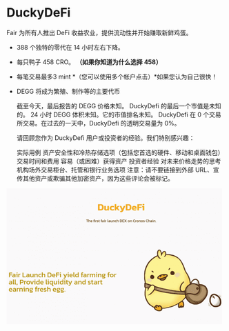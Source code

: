 # DuckyDeFi

Fair 为所有人推出 DeFi 收益农业，提供流动性并开始赚取新鲜鸡蛋。

- 388 个独特的零代在 14 小时左右下降。

- 每只鸭子 458 CRO。 **（如果你知道为什么选择 458）**

- 每笔交易最多3 mint *（您可以使用多个帐户点击）*如果您认为自己很快！

- DEGG 将成为繁殖、制作等的主要代币

  截至今天，最后报告的 DEGG 价格未知。 DuckyDefi 的最后一个市值是未知的。 24 小时 DEGG 体积未知。它的市值排名未知。 DuckyDefi 在 0 个交易所交易。在过去的一天中，DuckyDefi 的透明交易量为 0%。

  请回顾您作为 DuckyDefi 用户或投资者的经验。我们特别感兴趣：

  实际用例
  资产安全性和冷热存储选项（包括您首选的硬件、移动和桌面钱包）
  交易时间和费用
  容易（或困难）获得资产
  投资者经验
  对未来价格走势的思考
  机构场外交易柜台、托管和银行业务选项
  注意：请不要链接到外部 URL、宣传其他资产或欺骗其他加密资产，因为这些评论会被标记。

![duckydefi-dapp-defi-cronos-image1-500x315_aae6ae1f1fcc561136ae60cf097b466f](duckydefi-dapp-defi-cronos-image1-500x315_aae6ae1f1fcc561136ae60cf097b466f.png)
